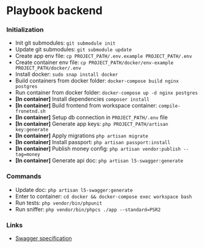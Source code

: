 # Playbook backend

### Initialization
* Init git submodules: `git submodule init`
* Update git submodules: `git submodule update`
* Create app env file: `cp PROJECT_PATH/.env.example PROJECT_PATH/.env`
* Create container env file: `cp PROJECT_PATH/docker/env-example PROJECT_PATH/docker/.env`
* Install docker: `sudo snap install docker` 
* Build containers from docker folder: `docker-compose build nginx postgres`
* Run container from docker folder: `docker-compose up -d nginx postgres`
* **[In container]** Install dependencies `composer install`
* **[In container]** Build frontend from workspace container: `compile-fronetnd.sh`
* **[In container]** Setup db connection in `PROJECT_PATH/.env` file
* **[In container]** Generate app keys: `php PROJECT_PATH/artisan key:generate`
* **[In container]** Apply migrations `php artisan migrate`
* **[In container]** Install passport: `php artisan passport:install`
* **[In container]** Publish money config: `php artisan vendor:publish --tag=money`
* **[In container]** Generate api doc: `php artisan l5-swagger:generate`

### Commands
* Update doc: `php artisan l5-swagger:generate`
* Enter to container: `cd docker && docker-compose exec workspace bash`
* Run tests: `php vendor/bin/phpunit`
* Run sniffer: `php vendor/bin/phpcs ./app --standard=PSR2`

### Links
* [Swagger specification](https://swagger.io/docs/specification/about/)